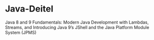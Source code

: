 # Java-Deitel
Java 8 and 9 Fundamentals: Modern Java Development with Lambdas, Streams, and Introducing Java 9’s JShell and the Java Platform Module System (JPMS)
